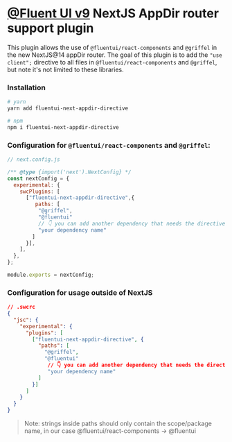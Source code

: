 # [@Fluent UI v9](https://react.fluentui.dev/) NextJS AppDir router support plugin

This plugin allows the use of `@fluentui/react-components` and `@griffel` in the new NextJS@14 appDir router. The goal of this plugin is to add the `"use client";` directive to all files in `@fluentui/react-components` and `@griffel`, but note it's not limited to these libraries.

### Installation

```sh
# yarn
yarn add fluentui-next-appdir-directive

# npm
npm i fluentui-next-appdir-directive
```

### Configuration for `@fluentui/react-components` and `@griffel`:

```js
// next.config.js

/** @type {import('next').NextConfig} */
const nextConfig = {
  experimental: {
    swcPlugins: [
      ["fluentui-next-appdir-directive",{
         paths: [
          "@griffel",
          "@fluentui"
          // 👇 you can add another dependency that needs the directive
          "your dependency name"
        ]
      }],
    ],
  },
};

module.exports = nextConfig;
```

### Configuration for usage outside of NextJS

```json
// .swcrc
{
  "jsc": {
    "experimental": {
      "plugins": [
        ["fluentui-next-appdir-directive", {
          "paths": [
            "@griffel",
            "@fluentui"
             // 👇 you can add another dependency that needs the directive
             "your dependency name"
          ]
        }]
      ]
    }
  }
}
```

> Note: strings inside paths should only contain the scope/package name, in our case @fluentui/react-components -> @fluentui
